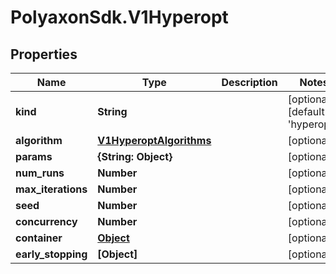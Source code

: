 # PolyaxonSdk.V1Hyperopt

## Properties

Name | Type | Description | Notes
------------ | ------------- | ------------- | -------------
**kind** | **String** |  | [optional] [default to &#39;hyperopt&#39;]
**algorithm** | [**V1HyperoptAlgorithms**](V1HyperoptAlgorithms.md) |  | [optional] 
**params** | **{String: Object}** |  | [optional] 
**num_runs** | **Number** |  | [optional] 
**max_iterations** | **Number** |  | [optional] 
**seed** | **Number** |  | [optional] 
**concurrency** | **Number** |  | [optional] 
**container** | [**Object**](.md) |  | [optional] 
**early_stopping** | **[Object]** |  | [optional] 


